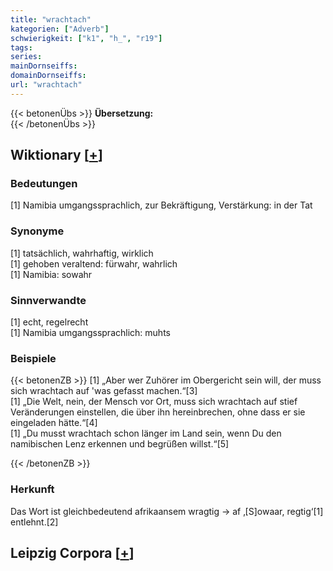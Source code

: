 ```yaml
---
title: "wrachtach"
kategorien: ["Adverb"]
schwierigkeit: ["k1", "h_", "r19"]
tags:
series:
mainDornseiffs:
domainDornseiffs:
url: "wrachtach"
---
```


{{< betonenÜbs >}}
**Übersetzung:**  
{{< /betonenÜbs >}}

## Wiktionary [[+](https://de.wiktionary.org/wiki/wrachtach)]

### Bedeutungen
[1] Namibia umgangssprachlich, zur Bekräftigung, Verstärkung: in der Tat  

### Synonyme
[1] tatsächlich, wahrhaftig, wirklich  
[1] gehoben veraltend: fürwahr, wahrlich  
[1] Namibia: sowahr  

### Sinnverwandte
[1] echt, regelrecht  
[1] Namibia umgangssprachlich: muhts  

### Beispiele
{{< betonenZB >}}
[1] „Aber wer Zuhörer im Obergericht sein will, der muss sich wrachtach auf 'was gefasst machen.“[3]  
[1] „Die Welt, nein, der Mensch vor Ort, muss sich wrachtach auf stief Veränderungen einstellen, die über ihn hereinbrechen, ohne dass er sie eingeladen hätte.“[4]  
[1] „Du musst wrachtach schon länger im Land sein, wenn Du den namibischen Lenz erkennen und begrüßen willst.“[5]  

{{< /betonenZB >}}
### Herkunft
Das Wort ist gleichbedeutend afrikaansem wragtig → af ‚[S]owaar, regtig‘[1] entlehnt.[2]  


## Leipzig Corpora [[+](https://corpora.uni-leipzig.de/en/res?word=wrachtach&corpusId=deu_newscrawl-public_2018)]

